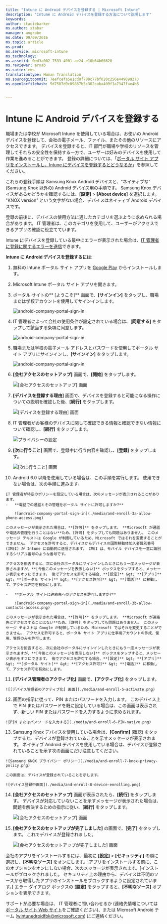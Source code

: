 ```yaml
---
title: "Intune に Android デバイスを登録する | Microsoft Intune"
description: "Intune に Android デバイスを登録する方法について説明します"
keywords: 
author: staciebarker
ms.author: stabar
manager: angrobe
ms.date: 09/09/2016
ms.topic: article
ms.prod: 
ms.service: microsoft-intune
ms.technology: 
ms.assetid: 0ed3a002-7533-4001-ae24-e10b64b66620
ms.reviewer: arnab
ms.suite: ems
translationtype: Human Translation
ms.sourcegitcommit: 7eefcefa5e1cd0f789c77bf020c256e449099273
ms.openlocfilehash: 5d7507d9c09867b5c302caba409f1a7347fae4b6


---
```



# Intune に Android デバイスを登録する

職場または学校が Microsoft Intune を使用している場合は、お使いの Android デバイスを登録して、会社の電子メール、ファイル、またその他のリソースにアクセスできます。 デバイスを登録すると、IT 部門が職場や学校のリソースを管理してそれらの安全性を保持する一方で、ユーザーは好みのデバイスを使用して作業を進めることができます。 登録の詳細については、「[ポータル サイト アプリをインストールし、Intune にデバイスを登録するとどうなるか](what-happens-if-you-install-the-Company-Portal-app-and-enroll-your-device-in-intune-android.md)」を参照してください。

これらの登録手順は Samsung Knox Android デバイスと、"ネイティブな" (Samsung Knox 以外の) Android デバイス用の手順です。 Samsung Knox デバイスがあるかどうかを確認するには、**[設定]** &gt; **[About device]** を選択します。 "KNOX version" という文字がない場合、デバイスはネイティブ Android デバイスです。

登録の前後に、デバイスの使用方法に適したカテゴリを選ぶように求められる場合があります。 IT 管理者は、このカテゴリを使用して、ユーザーがアクセスできるアプリの確認に役立てています。

Intune にデバイスを登録している最中にエラーが表示された場合は、[IT 管理者に登録に関するエラーを送信](send-enrollment-errors-to-your-it-administrator-android.md)できます。

**Intune に Android デバイスを登録するには:**

1.  無料の Intune ポータル サイト アプリを [Google Play](http://play.google.com/store/apps/details?id=com.microsoft.windowsintune.companyportal) からインストールします。

2.  Microsoft Intune ポータル サイト アプリを開きます。

3.  ポータル サイトの** [ようこそ]** 画面で、**[サインイン]** をタップし、職場または学校アカウントを使用してサインインします。

    ![android-company-portal-sign-in](./media/and-enroll-0-welcome-screen.png)   

4.  IT 管理者によって会社の使用条件が設定されている場合は、**[同意する]** をタップして該当する条項に同意します。

    ![android-company-portal-sign-in](./media/and-enroll-3-accept-terms.png)

5.  職場または学校の電子メール アドレスとパスワードを使用してポータル サイト アプリにサインインし、**[サインイン]** をタップします。

    ![android-company-portal-sign-in](./media/and-enroll-2-cp-sign-in.png)

6.  **[会社アクセスのセットアップ]** 画面で、**[開始]** をタップします。

    ![[会社アクセスのセットアップ] 画面](./media/and-enroll-4a-comp-access-setup.png)

7.  **[デバイスを登録する理由]** 画面で、デバイスを登録すると可能になる操作についての説明を確認した後、**[続行]** をタップします。

    ![[デバイスを登録する理由] 画面](./media/and-enroll-4b-why-enroll.png)

8.  IT 管理者がお客様のデバイスに関して確認できる情報と確認できない情報について確認し、**[続行]** をタップします。

    ![プライバシーの設定](./media/and-enroll-4c-we-care-privacy.png)

9.  **[次に行うこと]** 画面で、登録中に行う内容を確認し、**[登録]** をタップします。

    ![[次に行うこと] 画面](./media/and-enroll-4d-what-comes-next.png)

10.  Android 6.0 以降を使用している場合は、この手順を実行します。 使用できない場合は、次の手順に進みます。

    IT 管理者が特定のポリシーを設定している場合は、次のメッセージが表示されることがあります。
    -   **電話での通話とその管理をポータル サイトに許可しますか?**

        ![android-company-portal-sign-in](./media/and-enroll-3a-allow-phone-access.png)

    このメッセージが表示された場合は、**[許可]** をタップします。 **Microsoft が通話や電話の管理を行うことはない**ため、[許可] をタップしても問題はありません。 このメッセージ テキストは Google が制御しているため、Microsoft ではそれを変更することができません。 アクセスを許可すると、デバイスからデバイスの国際移動体加入者識別番号 (IMEI) が Intune に自動的に送信されます。 IMEI は、モバイル デバイスを一意に識別するシリアル番号のような番号です。

    アクセスを拒否すると、次に会社のポータルにサインインしたときにもう一度メッセージが表示されますが、**[今後このメッセージを表示しない]** ボックスをタップすると、メッセージ表示をオフにできます。 後でアクセスを許可する場合、**[設定]** &gt; **[アプリ]** &gt; **[ポータル サイト]** &gt; **[アクセス許可]** &gt; **[電話]** に移動して、アクセス許可を有効にします。

    -   **ポータル サイトに連絡先へのアクセスを許可しますか?**

        ![android-company-portal-sign-in](./media/and-enroll-3b-allow-contacts-access.png)

    このメッセージが表示された場合は、**[許可]** をタップします。 **Microsoft が連絡先にアクセスすることはない**ため、[許可] をタップしても問題はありません。 このメッセージ テキストは Google が制御しているため、Microsoft ではそれを変更することができません。 アクセスを許可すると、ポータル サイト アプリに仕事用アカウントの作成、使用、管理のみを許可します。

    アクセスを拒否すると、次に会社のポータルにサインインしたときにもう一度メッセージが表示されますが、**[今後このメッセージを表示しない]** ボックスをタップすると、メッセージ表示をオフにできます。 後でアクセスを許可する場合、**[設定]** &gt; **[アプリ]** &gt; **[ポータル サイト]** &gt; **[アクセス許可]** &gt; **[電話]** に移動して、アクセス許可を有効にします。

11.  **[デバイス管理者のアクティブ化]** 画面で、**[アクティブ化]** をタップします。

    ![[デバイス管理者のアクティブ化] 画面](./media/and-enroll-5-activate.png)

12.  画面の指示に従って、PIN またはパスワードを入力します。 このデバイス上で PIN またはパスワードを既に設定している場合は、この画面は表示されず、新しい PIN またはパスワードを入力するように求められます。

    ![PIN またはパスワードを入力する](./media/and-enroll-6-PIN-native.png)

13.  Samsung Knox デバイスを使用している場合は、**[Confirm]** (確認) をタップすると、デバイスが登録されていることを示すメッセージが表示されます。 ネイティブ Android デバイスを使用している場合は、デバイスが登録されていることを示す次の画面にだけ注意してください。

    ![Samsung KNOX プライバシー ポリシー](./media/and-enroll-7-knox-privacy-policy.png)

    この画面は、デバイスが登録されていることを示します。

    ![デバイス登録中画面](./media/and-enroll-8-device-enrolling.png)

14. **[会社アクセスのセットアップ]** 画面が表示されたら、**[続行]** をタップします。 デバイスが対応していないことを示すメッセージが表示された場合は、問題を解決するための指示に従い、**[続行]** をタップします。

    ![[会社アクセスのセットアップ] 画面](./media/and-enroll-9-comp-access-setup.png)  

11. **[会社アクセスのセットアップが完了しました]** の画面で、**[完了]** をタップします。 これでデバイスが登録されました。

    ![[会社アクセスのセットアップが完了しました] 画面](./media/and-enroll-10-comp-access-setup-complete.png)

会社のアプリをインストールするには、最初に **[設定]** &gt; **[セキュリティ]** の順に選択し、**[不明なソース]** をオンにします。 アプリをインストールする前に、このオプションをオンにしない場合、次のメッセージが表示されます。[インストールがブロックされました。 セキュリティ上の理由から、デバイスは不明のソースから取得したアプリのインストールをブロックするように設定されています。] エラー ダイアログ ボックスの **[設定]** をタップすると、**[不明なソース]** オプションを表示できます。

サポートが必要な場合は、 IT 管理者に問い合わせるか (連絡先情報については[ポータル サイト Web サイト](http://portal.manage.microsoft.com)をご確認ください)、または Microsoft Android チーム (wintunedroidfbk@microsoft.com) にご連絡ください。



<!--HONumber=Oct16_HO2-->


